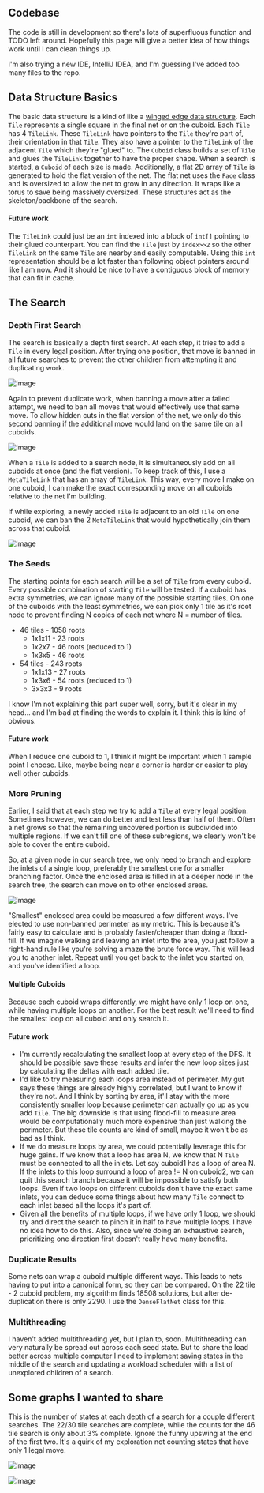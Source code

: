 ## Codebase

The code is still in development so there's lots of superfluous function and
TODO left around. Hopefully this page will give a better idea of how things work
until I can clean things up.

I'm also trying a new IDE, IntelliJ IDEA, and I'm guessing I've added too many
files to the repo.

## Data Structure Basics

The basic data structure is a kind of like
a [winged edge data structure](https://en.wikipedia.org/wiki/Doubly_connected_edge_list).
Each `Tile` represents a single square in the final net or on the cuboid.
Each `Tile` has 4 `TileLink`. These `TileLink` have pointers to the `Tile`
they're part of, their orientation in that `Tile`. They also have a pointer to
the `TileLink` of the adjacent `Tile` which they're "glued" to. The `Cuboid`
class builds a set of `Tile` and glues the `TileLink` together to have the
proper shape. When a search is started, a `Cuboid` of each size is made.
Additionally, a flat 2D array of `Tile` is generated to hold the flat version of
the net. The flat net uses the `Face` class and is oversized to allow the net to
grow in any direction. It wraps like a torus to save being massively oversized.
These structures act as the skeleton/backbone of the search.

#### Future work

The `TileLink` could just be an `int` indexed into a block of `int[]` pointing
to their glued counterpart. You can find the `Tile` just by `index>>2` so the
other `TileLink` on the same `Tile` are nearby and easily computable. Using
this `int` representation should be a lot faster than following object pointers
around like I am now. And it should be nice to have a contiguous block of memory
that can fit in cache.

## The Search

### Depth First Search

The search is basically a depth first search. At each step, it tries to add
a `Tile` in every legal position. After trying one position, that move is banned
in all future searches to prevent the other children from attempting it and
duplicating work.

![image](dfs.png)

Again to prevent duplicate work, when banning a move after a failed attempt, we
need to ban all moves that would effectively use that same move. To allow hidden
cuts in the flat version of the net, we only do this second banning if the
additional move would land on the same tile on all cuboids.

![image](banning1.png)

When a `Tile` is added to a search node, it is simultaneously add on all cuboids
at once (and the flat version). To keep track of this, I use a `MetaTileLink`
that has an array of `TileLink`. This way, every move I make on one cuboid, I
can make the exact corresponding move on all cuboids relative to the net I'm
building.

If while exploring, a newly added `Tile` is adjacent to an old `Tile` on one
cuboid, we can ban the 2 `MetaTileLink` that would hypothetically join them
across that cuboid.

![image](banning2.png)

### The Seeds

The starting points for each search will be a set of `Tile` from every cuboid.
Every possible combination of starting `Tile` will be tested. If a cuboid has
extra symmetries, we can ignore many of the possible starting tiles. On one of
the cuboids with the least symmetries, we can pick only 1 tile as it's root node
to prevent finding N copies of each net where N = number of tiles.

- 46 tiles - 1058 roots
    - 1x1x11 - 23 roots
    - 1x2x7 - 46 roots (reduced to 1)
    - 1x3x5 - 46 roots
- 54 tiles - 243 roots
    - 1x1x13 - 27 roots
    - 1x3x6 - 54 roots (reduced to 1)
    - 3x3x3 - 9 roots

I know I'm not explaining this part super well, sorry, but it's clear in my
head... and I'm bad at finding the words to explain it. I think this is kind of
obvious.

#### Future work

When I reduce one cuboid to 1, I think it might be important which 1 sample
point I choose. Like, maybe being near a corner is harder or easier to play well
other cuboids.

### More Pruning

Earlier, I said that at each step we try to add a `Tile` at every legal
position. Sometimes however, we can do better and test less than half of them.
Often a net grows so that the remaining uncovered portion is subdivided into
multiple regions. If we can't fill one of these subregions, we clearly won't be
able to cover the entire cuboid.

So, at a given node in our search tree, we only need to branch and explore the
inlets of a single loop, preferably the smallest one for a smaller branching
factor. Once the enclosed area is filled in at a deeper node in the search tree,
the search can move on to other enclosed areas.

![image](loops.png)

"Smallest" enclosed area could be measured a few different ways. I've elected to
use non-banned perimeter as my metric. This is because it's fairly easy to
calculate and is probably faster/cheaper than doing a flood-fill. If we imagine
walking and leaving an inlet into the area, you just follow a right-hand rule
like you're solving a maze the brute force way. This will lead you to another
inlet. Repeat until you get back to the inlet you started on, and you've
identified a loop.

#### Multiple Cuboids

Because each cuboid wraps differently, we might have only 1 loop on one, while
having multiple loops on another. For the best result we'll need to find the
smallest loop on all cuboid and only search it.

#### Future work

- I'm currently recalculating the smallest loop at every step of the DFS. It
  should be possible save these results and infer the new loop sizes just by
  calculating the deltas with each added tile.
- I'd like to try measuring each loops area instead of perimeter. My gut says
  these things are already highly correlated, but I want to know if they're not.
  And I think by sorting by area, it'll stay with the more consistently smaller
  loop because perimeter can actually go up as you add `Tile`. The big downside
  is that using flood-fill to measure area would be computationally much more
  expensive than just walking the perimeter. But these tile counts are kind of
  small, maybe it won't be as bad as I think.
- If we do measure loops by area, we could potentially leverage this for huge
  gains. If we know that a loop has area N, we know that N `Tile` must be
  connected to all the inlets. Let say cuboid1 has a loop of area N. If the
  inlets to this loop surround a loop of area != N on cuboid2, we can quit this
  search branch because it will be impossible to satisfy both loops. Even if two
  loops on different cuboids don't have the exact same inlets, you can deduce
  some things about how many `Tile` connect to each inlet based all the loops
  it's part of.
- Given all the benefits of multiple loops, if we have only 1 loop, we should
  try and direct the search to pinch it in half to have multiple loops. I have
  no idea how to do this. Also, since we're doing an exhaustive search,
  prioritizing one direction first doesn't really have many benefits.

### Duplicate Results

Some nets can wrap a cuboid multiple different ways. This leads to nets having
to put into a canonical form, so they can be compared. On the 22 tile - 2 cuboid
problem, my algorithm finds 18508 solutions, but after de-duplication there is
only 2290. I use the `DenseFlatNet` class for this.

### Multithreading

I haven't added multithreading yet, but I plan to, soon. Multithreading can very
naturally be spread out across each seed state. But to share the load better
across multiple computer I need to implement saving states in the middle of the
search and updating a workload scheduler with a list of unexplored children of a
search.

## Some graphs I wanted to share

This is the number of states at each depth of a search for a couple different
searches. The 22/30 tile searches are complete, while the counts for the 46 tile
search is only about 3% complete. Ignore the funny upswing at the end of the
first two. It's a quirk of my exploration not counting states that have only 1
legal move.

![image](state_count.png)

![image](branching.png)